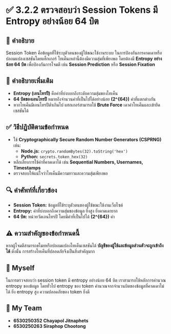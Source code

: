 # ✅ 3.2.2 ตรวจสอบว่า Session Tokens มี Entropy อย่างน้อย 64 บิต  

## 📌 คำอธิบาย  
Session Token คือข้อมูลที่ใช้ระบุตัวตนของผู้ใช้ขณะใช้งานระบบ ในการป้องกันการคาดเดาหรือปลอมแปลงเซสชันโดยแฮ็กเกอร์ โทเค็นเหล่านี้ต้องมีความสุ่มที่เพียงพอ โดยต้องมี **Entropy อย่างน้อย 64 บิต** เพื่อป้องกันการโจมตี เช่น **Session Prediction** หรือ **Session Fixation**  

## 🔹 คำอธิบายเพิ่มเติม  
- **Entropy (เอนโทรปี)** คือค่าที่บ่งบอกถึงระดับความสุ่มของโทเค็น  
- **64 บิตของเอนโทรปี** หมายถึงจำนวนค่าที่เป็นไปได้อย่างน้อย **\(2^{64}\)** ค่าที่แตกต่างกัน  
- หากโทเค็นมีเอนโทรปีต่ำเกินไป แฮกเกอร์สามารถใช้ **Brute Force** เดาค่าโทเค็นและเข้ายึดเซสชันได้  

## ✅ วิธีปฏิบัติตามข้อกำหนด  
- ใช้ **Cryptographically Secure Random Number Generators (CSPRNG)** เช่น:  
  - **Node.js:** `crypto.randomBytes(32).toString('hex')`  
  - **Python:** `secrets.token_hex(32)`  
- หลีกเลี่ยงการใช้ค่าที่คาดเดาได้ เช่น **Sequential Numbers, Usernames, Timestamps**  
- ตรวจสอบให้แน่ใจว่าโทเค็นมีความยาวและความสุ่มเพียงพอ  

## 🔍 คำศัพท์ที่เกี่ยวข้อง  
- **Session Token:** ข้อมูลที่ใช้ระบุตัวตนของผู้ใช้ขณะใช้งานเว็บไซต์  
- **Entropy:** ค่าที่บ่งบอกถึงความสุ่มของข้อมูล ยิ่งสูง ยิ่งคาดเดายาก  
- **64 บิต:** หน่วยวัดเอนโทรปี โดยมีค่าที่เป็นไปได้ **\(2^{64}\)** ค่า  

## ⚠ ความสำคัญของข้อกำหนดนี้  
หากผู้โจมตีสามารถขโมยหรือปลอมแปลงโทเค็นเซสชันได้ **บัญชีของผู้ใช้และข้อมูลส่วนตัวจะถูกเข้าถึงได้** ดังนั้น การสร้างโทเค็นที่ปลอดภัยจึงเป็นสิ่งสำคัญมาก  

## 📝 Myself  
ในการตรวจสอบว่า session token มี entropy อย่างน้อย 64 บิต เราสามารถใช้หลักการคำนวณ entropy ของข้อมูล โดยทั่วไป entropy ของ token คำนวณจากจำนวนบิตของข้อมูลที่คาดเดาไม่ได้ ยิ่ง entropy สูง ความปลอดภัยของ token ยิ่งดี  

## 👥 My Team  
- **6530250352 Chayapol Jitnaphets**  
- **6530250263 Siraphop Chootong**  

